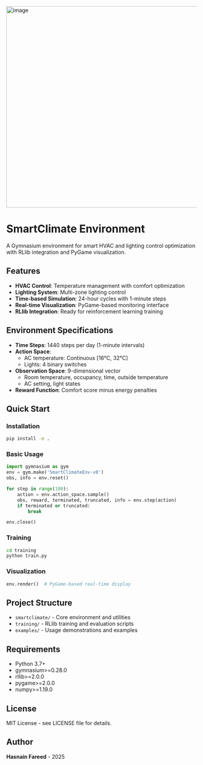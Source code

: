 <img width="621" height="533" alt="image" src="https://github.com/user-attachments/assets/3c9dfe03-24ff-43ce-b565-01604d2f0360" />


# SmartClimate Environment

A Gymnasium environment for smart HVAC and lighting control optimization with RLlib integration and PyGame visualization.

## Features

- **HVAC Control**: Temperature management with comfort optimization
- **Lighting System**: Multi-zone lighting control
- **Time-based Simulation**: 24-hour cycles with 1-minute steps
- **Real-time Visualization**: PyGame-based monitoring interface
- **RLlib Integration**: Ready for reinforcement learning training

## Environment Specifications

- **Time Steps**: 1440 steps per day (1-minute intervals)
- **Action Space**: 
  - AC temperature: Continuous [16°C, 32°C]
  - Lights: 4 binary switches
- **Observation Space**: 9-dimensional vector
  - Room temperature, occupancy, time, outside temperature
  - AC setting, light states
- **Reward Function**: Comfort score minus energy penalties

## Quick Start

### Installation
```bash
pip install -e .
```

### Basic Usage
```python
import gymnasium as gym
env = gym.make('SmartClimateEnv-v0')
obs, info = env.reset()

for step in range(100):
    action = env.action_space.sample()
    obs, reward, terminated, truncated, info = env.step(action)
    if terminated or truncated:
        break

env.close()
```

### Training
```bash
cd training
python train.py
```

### Visualization
```python
env.render()  # PyGame-based real-time display
```

## Project Structure

- `smartclimate/` - Core environment and utilities
- `training/` - RLlib training and evaluation scripts
- `examples/` - Usage demonstrations and examples

## Requirements

- Python 3.7+
- gymnasium>=0.28.0
- rllib>=2.0.0
- pygame>=2.0.0
- numpy>=1.19.0

## License

MIT License - see LICENSE file for details.

## Author

**Hasnain Fareed** - 2025

